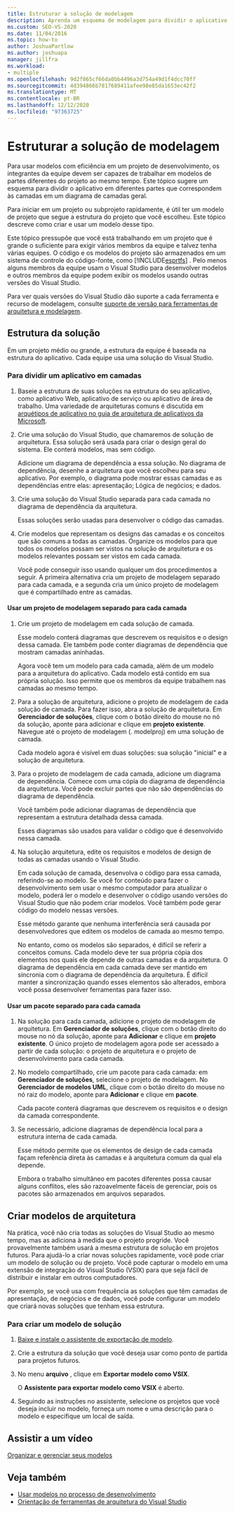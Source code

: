 ```yaml
---
title: Estruturar a solução de modelagem
description: Aprenda um esquema de modelagem para dividir o aplicativo em diferentes partes que correspondem às camadas em um diagrama de camadas geral.
ms.custom: SEO-VS-2020
ms.date: 11/04/2016
ms.topic: how-to
author: JoshuaPartlow
ms.author: joshuapa
manager: jillfra
ms.workload:
- multiple
ms.openlocfilehash: 9d2f865cf66da0bb4496a3d754a49d1f4dcc70ff
ms.sourcegitcommit: 4d394866b7817689411afee98e85da1653ec42f2
ms.translationtype: MT
ms.contentlocale: pt-BR
ms.lasthandoff: 12/12/2020
ms.locfileid: "97363725"
---
```

# <a name="structure-your-modeling-solution"></a>Estruturar a solução de modelagem

Para usar modelos com eficiência em um projeto de desenvolvimento, os integrantes da equipe devem ser capazes de trabalhar em modelos de partes diferentes do projeto ao mesmo tempo. Este tópico sugere um esquema para dividir o aplicativo em diferentes partes que correspondem às camadas em um diagrama de camadas geral.

Para iniciar em um projeto ou subprojeto rapidamente, é útil ter um modelo de projeto que segue a estrutura do projeto que você escolheu. Este tópico descreve como criar e usar um modelo desse tipo.

Este tópico pressupõe que você está trabalhando em um projeto que é grande o suficiente para exigir vários membros da equipe e talvez tenha várias equipes. O código e os modelos do projeto são armazenados em um sistema de controle do código-fonte, como [!INCLUDE[esprtfs](../code-quality/includes/esprtfs_md.md)] . Pelo menos alguns membros da equipe usam o Visual Studio para desenvolver modelos e outros membros da equipe podem exibir os modelos usando outras versões do Visual Studio.

Para ver quais versões do Visual Studio dão suporte a cada ferramenta e recurso de modelagem, consulte [suporte de versão para ferramentas de arquitetura e modelagem](../modeling/what-s-new-for-design-in-visual-studio.md#VersionSupport).

## <a name="solution-structure"></a>Estrutura da solução

Em um projeto médio ou grande, a estrutura da equipe é baseada na estrutura do aplicativo. Cada equipe usa uma solução do Visual Studio.

### <a name="to-divide-an-application-into-layers"></a>Para dividir um aplicativo em camadas

1. Baseie a estrutura de suas soluções na estrutura do seu aplicativo, como aplicativo Web, aplicativo de serviço ou aplicativo de área de trabalho. Uma variedade de arquiteturas comuns é discutida em [arquétipos de aplicativo no guia de arquitetura de aplicativos da Microsoft](/previous-versions/msp-n-p/ee658107(v=pandp.10)).

2. Crie uma solução do Visual Studio, que chamaremos de solução de arquitetura. Essa solução será usada para criar o design geral do sistema. Ele conterá modelos, mas sem código.

   Adicione um diagrama de dependência a essa solução. No diagrama de dependência, desenhe a arquitetura que você escolheu para seu aplicativo. Por exemplo, o diagrama pode mostrar essas camadas e as dependências entre elas: apresentação; Lógica de negócios; e dados.

4. Crie uma solução do Visual Studio separada para cada camada no diagrama de dependência da arquitetura.

   Essas soluções serão usadas para desenvolver o código das camadas.

5. Crie modelos que representam os designs das camadas e os conceitos que são comuns a todas as camadas. Organize os modelos para que todos os modelos possam ser vistos na solução de arquitetura e os modelos relevantes possam ser vistos em cada camada.

   Você pode conseguir isso usando qualquer um dos procedimentos a seguir. A primeira alternativa cria um projeto de modelagem separado para cada camada, e a segunda cria um único projeto de modelagem que é compartilhado entre as camadas.

#### <a name="use-a-separate-modeling-project-for-each-layer"></a>Usar um projeto de modelagem separado para cada camada

1. Crie um projeto de modelagem em cada solução de camada.

   Esse modelo conterá diagramas que descrevem os requisitos e o design dessa camada. Ele também pode conter diagramas de dependência que mostram camadas aninhadas.

   Agora você tem um modelo para cada camada, além de um modelo para a arquitetura do aplicativo. Cada modelo está contido em sua própria solução. Isso permite que os membros da equipe trabalhem nas camadas ao mesmo tempo.

2. Para a solução de arquitetura, adicione o projeto de modelagem de cada solução de camada. Para fazer isso, abra a solução de arquitetura. Em **Gerenciador de soluções**, clique com o botão direito do mouse no nó da solução, aponte para adicionar e clique em **projeto existente**. Navegue até o projeto de modelagem (. modelproj) em uma solução de camada.

   Cada modelo agora é visível em duas soluções: sua solução "inicial" e a solução de arquitetura.

3. Para o projeto de modelagem de cada camada, adicione um diagrama de dependência. Comece com uma cópia do diagrama de dependência da arquitetura. Você pode excluir partes que não são dependências do diagrama de dependência.

   Você também pode adicionar diagramas de dependência que representam a estrutura detalhada dessa camada.

   Esses diagramas são usados para validar o código que é desenvolvido nessa camada.

4. Na solução arquitetura, edite os requisitos e modelos de design de todas as camadas usando o Visual Studio.

   Em cada solução de camada, desenvolva o código para essa camada, referindo-se ao modelo. Se você for conteúdo para fazer o desenvolvimento sem usar o mesmo computador para atualizar o modelo, poderá ler o modelo e desenvolver o código usando versões do Visual Studio que não podem criar modelos. Você também pode gerar código do modelo nessas versões.

   Esse método garante que nenhuma interferência será causada por desenvolvedores que editem os modelos de camada ao mesmo tempo.

   No entanto, como os modelos são separados, é difícil se referir a conceitos comuns. Cada modelo deve ter sua própria cópia dos elementos nos quais ele depende de outras camadas e da arquitetura. O diagrama de dependência em cada camada deve ser mantido em sincronia com o diagrama de dependência da arquitetura. É difícil manter a sincronização quando esses elementos são alterados, embora você possa desenvolver ferramentas para fazer isso.

#### <a name="use-a-separate-package-for-each-layer"></a>Usar um pacote separado para cada camada

1. Na solução para cada camada, adicione o projeto de modelagem de arquitetura. Em **Gerenciador de soluções**, clique com o botão direito do mouse no nó da solução, aponte para **Adicionar** e clique em **projeto existente**. O único projeto de modelagem agora pode ser acessado a partir de cada solução: o projeto de arquitetura e o projeto de desenvolvimento para cada camada.

2. No modelo compartilhado, crie um pacote para cada camada: em **Gerenciador de soluções**, selecione o projeto de modelagem. No **Gerenciador de modelos UML**, clique com o botão direito do mouse no nó raiz do modelo, aponte para **Adicionar** e clique em **pacote**.

   Cada pacote conterá diagramas que descrevem os requisitos e o design da camada correspondente.

3. Se necessário, adicione diagramas de dependência local para a estrutura interna de cada camada.

   Esse método permite que os elementos de design de cada camada façam referência direta às camadas e à arquitetura comum da qual ela depende.

   Embora o trabalho simultâneo em pacotes diferentes possa causar alguns conflitos, eles são razoavelmente fáceis de gerenciar, pois os pacotes são armazenados em arquivos separados.

## <a name="create-architecture-templates"></a>Criar modelos de arquitetura

Na prática, você não cria todas as soluções do Visual Studio ao mesmo tempo, mas as adiciona à medida que o projeto progride. Você provavelmente também usará a mesma estrutura de solução em projetos futuros. Para ajudá-lo a criar novas soluções rapidamente, você pode criar um modelo de solução ou de projeto. Você pode capturar o modelo em uma extensão de integração do Visual Studio (VSIX) para que seja fácil de distribuir e instalar em outros computadores.

Por exemplo, se você usa com frequência as soluções que têm camadas de apresentação, de negócios e de dados, você pode configurar um modelo que criará novas soluções que tenham essa estrutura.

### <a name="to-create-a-solution-template"></a>Para criar um modelo de solução

1. [Baixe e instale o assistente de exportação de modelo](https://marketplace.visualstudio.com/items?itemName=VisualStudioProductTeam.ExportTemplateWizard).

2. Crie a estrutura da solução que você deseja usar como ponto de partida para projetos futuros.

3. No menu **arquivo** , clique em **Exportar modelo como VSIX**.

   O **Assistente para exportar modelo como VSIX** é aberto.

4. Seguindo as instruções no assistente, selecione os projetos que você deseja incluir no modelo, forneça um nome e uma descrição para o modelo e especifique um local de saída.

## <a name="watch-a-video"></a>Assistir a um vídeo

[Organizar e gerenciar seus modelos](https://channel9.msdn.com/blogs/clinted/uml-with-vs-2010-part-9-organizing-and-managing-your-models)

## <a name="see-also"></a>Veja também

- [Usar modelos no processo de desenvolvimento](../modeling/use-models-in-your-development-process.md)
- [Orientação de ferramentas de arquitetura do Visual Studio](../modeling/visual-studio-architecture-tooling-guidance.md)
